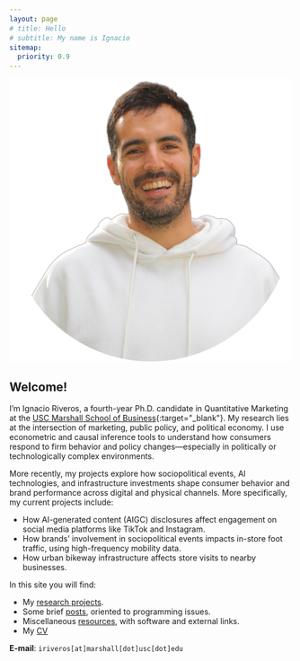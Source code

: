 ```yaml
---
layout: page
# title: Hello
# subtitle: My name is Ignacio
sitemap:
  priority: 0.9
---
```


<img src="/assets/images/profile-pic-3.png" id="about-img">

## Welcome!
I’m Ignacio Riveros, a fourth-year Ph.D. candidate in Quantitative Marketing at the [USC Marshall School of Business](https://www.marshall.usc.edu){:target="_blank"}.
My research lies at the intersection of marketing, public policy, and political economy. I use econometric and causal inference tools to understand how consumers respond to firm behavior and policy changes—especially in politically or technologically complex environments.

More recently, my projects explore how sociopolitical events, AI technologies, and infrastructure investments shape consumer behavior and brand performance across digital and physical channels. More specifically, my current projects include:
- 	How AI-generated content (AIGC) disclosures affect engagement on social media platforms like TikTok and Instagram.
- How brands’ involvement in sociopolitical events impacts in-store foot traffic, using high-frequency mobility data.
- How urban bikeway infrastructure affects store visits to nearby businesses.

 <!-- Before joining USC, I worked as a data scientist at [ConsiliumBots](https://www.consiliumbots.com/), a non-profit Ed-tech startup. I hold a B.A. in Economics and an M.A. in Economic Analysis from the University of Chile. -->

<!-- Descripción sobre mis research interests -->

In this site you will find: 
- My [research projects]({{site.baseurl}}/research). 
- Some brief [posts]({{site.baseurl}}/posts), oriented to programming issues. 
- Miscellaneous [resources]({{site.baseurl}}/resources), with software and external links.
- My [CV]({{site.baseurl}}/assets/cv.pdf)

**E-mail**: `iriveros[at]marshall[dot]usc[dot]edu`

